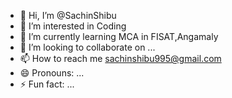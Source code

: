 - 👋 Hi, I’m @SachinShibu
- 👀 I’m interested in Coding
- 🌱 I’m currently learning MCA in FISAT,Angamaly
- 💞️ I’m looking to collaborate on ...
- 📫 How to reach me sachinshibu995@gmail.com
- 😄 Pronouns: ...
- ⚡ Fun fact: ...

<!---
SachinShibu/SachinShibu is a ✨ special ✨ repository because its `README.md` (this file) appears on your GitHub profile.
You can click the Preview link to take a look at your changes.
--->
